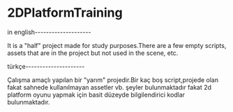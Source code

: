 # 2DPlatformTraining
in english--------------------

It is a "half" project made for study purposes.There are a few empty scripts, assets that are in the project but not used in the scene, etc.

türkçe---------------------

Çalışma amaçlı yapılan bir "yarım" projedir.Bir kaç boş script,projede olan fakat sahnede kullanılmayan assetler vb. şeyler bulunmaktadır fakat 2d platform oyunu yapmak için basit düzeyde bilgilendirici kodlar bulunmaktadır.
